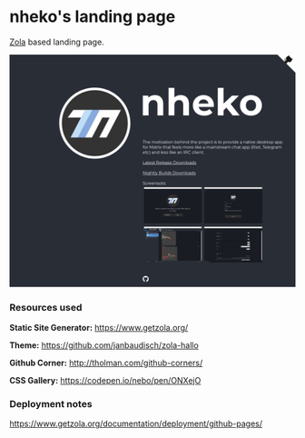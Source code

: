 
# nheko's landing page

[Zola](https://www.getzola.org/) based landing page.


![Screenshots](screenshot.png "Screenshots")


### Resources used
**Static Site Generator:**
https://www.getzola.org/

**Theme:**
https://github.com/janbaudisch/zola-hallo

**Github Corner:**
http://tholman.com/github-corners/

**CSS Gallery:**
https://codepen.io/nebo/pen/ONXejO


### Deployment notes
https://www.getzola.org/documentation/deployment/github-pages/
